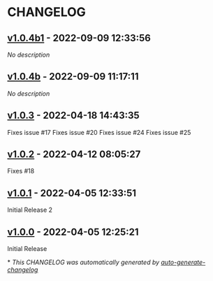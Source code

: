 # CHANGELOG

## [v1.0.4b1](https://github.com/BstLabs/py-authk/releases/tag/v1.0.4b1) - 2022-09-09 12:33:56

*No description*

## [v1.0.4b](https://github.com/BstLabs/py-authk/releases/tag/v1.0.4b) - 2022-09-09 11:17:11

*No description*

## [v1.0.3](https://github.com/BstLabs/py-authk/releases/tag/v1.0.3) - 2022-04-18 14:43:35

Fixes issue #17 
Fixes issue #20 
Fixes issue #24 
Fixes issue #25 

## [v1.0.2](https://github.com/BstLabs/py-authk/releases/tag/v1.0.2) - 2022-04-12 08:05:27

Fixes #18 

## [v1.0.1](https://github.com/BstLabs/py-authk/releases/tag/v1.0.1) - 2022-04-05 12:33:51

Initial Release 2

## [v1.0.0](https://github.com/BstLabs/py-authk/releases/tag/v1.0.0) - 2022-04-05 12:25:21

Initial Release

\* *This CHANGELOG was automatically generated by [auto-generate-changelog](https://github.com/BobAnkh/auto-generate-changelog)*
